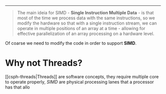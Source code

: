 ***
> The main ideia for SIMD - **Single Instruction Multiple Data** - is that most of the time we process data with the same instructions, so we modify the hardware so that with a single instruction stream, we can operate in multiple positions of an array at a time - allowing for effective parallelization of an array processing on a hardware level.

Of coarse we need to modify the code in order to support **SIMD**.

# Why not Threads?

[[csph-threads|Threads]] are software concepts, they require multiple core to operate properly, *SIMD* are physical processing lanes that a processor has that allo